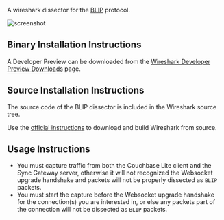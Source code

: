 
A wireshark dissector for the [BLIP](https://github.com/couchbaselabs/BLIP-Cpp) protocol.

![screenshot](https://user-images.githubusercontent.com/296876/37130256-8122e29a-2237-11e8-8c22-caaf65889f22.png)

## Binary Installation Instructions

A Developer Preview can be downloaded from the [Wireshark Developer Preview Downloads](https://www.wireshark.org/download/automated) page.

## Source Installation Instructions

The source code of the BLIP dissector is included in the Wireshark source tree.

Use the [official instructions](https://wiki.wireshark.org/BuildingAndInstalling#macOS) to download and build Wireshark from source. 

## Usage Instructions

* You must capture traffic from both the Couchbase Lite client and the Sync Gateway server, otherwise it will not recognized the Websocket upgrade handshake and packets will not be properly dissected as `BLIP` packets.
* You must start the capture before the Websocket upgrade handshake for the connection(s) you are interested in, or else any packets part of the connection will not be dissected as `BLIP` packets.

